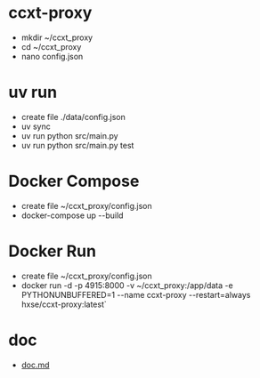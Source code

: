# ccxt-proxy
  * mkdir ~/ccxt_proxy
  * cd ~/ccxt_proxy
  * nano config.json

# uv run
  * create file ./data/config.json
  * uv sync
  * uv run python src/main.py
  * uv run python src/main.py test
# Docker Compose
  * create file ~/ccxt_proxy/config.json
  * docker-compose up --build
# Docker Run
  * create file ~/ccxt_proxy/config.json
  * docker run -d -p 4915:8000 -v ~/ccxt_proxy:/app/data -e PYTHONUNBUFFERED=1 --name ccxt-proxy --restart=always hxse/ccxt-proxy:latest`
# doc
  * [doc.md](doc.md)

